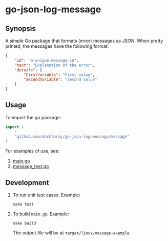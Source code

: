 # go-json-log-message

## Synopsis

A simple Go package that formats (error) messages as JSON.
When pretty printed, the messages have the following format:

```json
{
    "id": "a-unique-message-id",
    "text": "Explanation of the error",
    "details": {
        "FirstVariable": "First value",
        "SecondVariable": "Second value"
    }
}
```

## Usage

To import the go package:

```go
import (
    :
    "github.com/docktermj/go-json-log-message/message"
)
```

For examples of use, see:

1. [main.go](main.go)
1. [message_test.go](message/message_test.go)


## Development

1. To run unit test cases.
   Example:

    ```console
    make test
    ```

1. To build `main.go`.
   Example:

    ```console
    make build
    ```

   The output file will be at `target/linux/message-example`.

